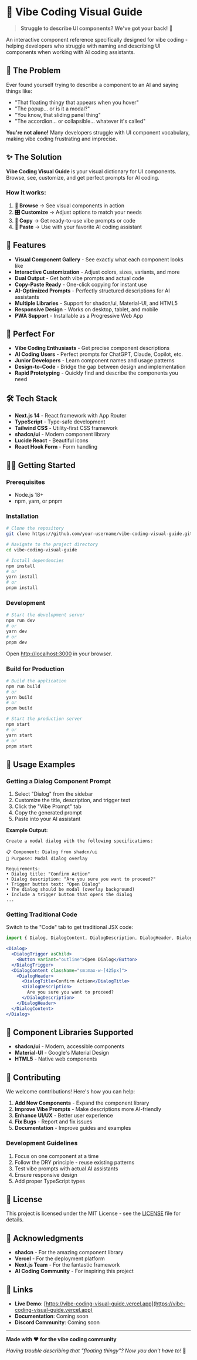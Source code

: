 # 🎨 Vibe Coding Visual Guide

> **Struggle to describe UI components? We've got your back!** 🚀

An interactive component reference specifically designed for vibe coding - helping developers who struggle with naming and describing UI components when working with AI coding assistants.

## 🤔 The Problem

Ever found yourself trying to describe a component to an AI and saying things like:
- "That floating thingy that appears when you hover"
- "The popup... or is it a modal?"
- "You know, that sliding panel thing"
- "The accordion... or collapsible... whatever it's called"

**You're not alone!** Many developers struggle with UI component vocabulary, making vibe coding frustrating and imprecise.

## ✨ The Solution

**Vibe Coding Visual Guide** is your visual dictionary for UI components. Browse, see, customize, and get perfect prompts for AI coding.

### How it works:
1. **📱 Browse** → See visual components in action
2. **🎛️ Customize** → Adjust options to match your needs  
3. **📝 Copy** → Get ready-to-use vibe prompts or code
4. **🤖 Paste** → Use with your favorite AI coding assistant

## 🚀 Features

- **Visual Component Gallery** - See exactly what each component looks like
- **Interactive Customization** - Adjust colors, sizes, variants, and more
- **Dual Output** - Get both vibe prompts and actual code
- **Copy-Paste Ready** - One-click copying for instant use
- **AI-Optimized Prompts** - Perfectly structured descriptions for AI assistants
- **Multiple Libraries** - Support for shadcn/ui, Material-UI, and HTML5
- **Responsive Design** - Works on desktop, tablet, and mobile
- **PWA Support** - Installable as a Progressive Web App

## 🎯 Perfect For

- **Vibe Coding Enthusiasts** - Get precise component descriptions
- **AI Coding Users** - Perfect prompts for ChatGPT, Claude, Copilot, etc.
- **Junior Developers** - Learn component names and usage patterns
- **Design-to-Code** - Bridge the gap between design and implementation
- **Rapid Prototyping** - Quickly find and describe the components you need

## 🛠️ Tech Stack

- **Next.js 14** - React framework with App Router
- **TypeScript** - Type-safe development
- **Tailwind CSS** - Utility-first CSS framework
- **shadcn/ui** - Modern component library
- **Lucide React** - Beautiful icons
- **React Hook Form** - Form handling

## 🏃‍♂️ Getting Started

### Prerequisites
- Node.js 18+ 
- npm, yarn, or pnpm

### Installation

```bash
# Clone the repository
git clone https://github.com/your-username/vibe-coding-visual-guide.git

# Navigate to the project directory
cd vibe-coding-visual-guide

# Install dependencies
npm install
# or
yarn install
# or
pnpm install
```

### Development

```bash
# Start the development server
npm run dev
# or
yarn dev
# or
pnpm dev
```

Open [http://localhost:3000](http://localhost:3000) in your browser.

### Build for Production

```bash
# Build the application
npm run build
# or
yarn build
# or
pnpm build

# Start the production server
npm start
# or
yarn start
# or
pnpm start
```

## 📖 Usage Examples

### Getting a Dialog Component Prompt

1. Select "Dialog" from the sidebar
2. Customize the title, description, and trigger text
3. Click the "Vibe Prompt" tab
4. Copy the generated prompt
5. Paste into your AI assistant

**Example Output:**
```
Create a modal dialog with the following specifications:

📋 Component: Dialog from shadcn/ui
🎯 Purpose: Modal dialog overlay

Requirements:
• Dialog title: "Confirm Action"
• Dialog description: "Are you sure you want to proceed?"
• Trigger button text: "Open Dialog"
• The dialog should be modal (overlay background)
• Include a trigger button that opens the dialog
...
```

### Getting Traditional Code

Switch to the "Code" tab to get traditional JSX code:

```jsx
import { Dialog, DialogContent, DialogDescription, DialogHeader, DialogTitle, DialogTrigger } from "@/components/ui/dialog"

<Dialog>
  <DialogTrigger asChild>
    <Button variant="outline">Open Dialog</Button>
  </DialogTrigger>
  <DialogContent className="sm:max-w-[425px]">
    <DialogHeader>
      <DialogTitle>Confirm Action</DialogTitle>
      <DialogDescription>
        Are you sure you want to proceed?
      </DialogDescription>
    </DialogHeader>
  </DialogContent>
</Dialog>
```

## 🎨 Component Libraries Supported

- **shadcn/ui** - Modern, accessible components
- **Material-UI** - Google's Material Design
- **HTML5** - Native web components

## 🤝 Contributing

We welcome contributions! Here's how you can help:

1. **Add New Components** - Expand the component library
2. **Improve Vibe Prompts** - Make descriptions more AI-friendly
3. **Enhance UI/UX** - Better user experience
4. **Fix Bugs** - Report and fix issues
5. **Documentation** - Improve guides and examples

### Development Guidelines

1. Focus on one component at a time
2. Follow the DRY principle - reuse existing patterns
3. Test vibe prompts with actual AI assistants
4. Ensure responsive design
5. Add proper TypeScript types

## 📝 License

This project is licensed under the MIT License - see the [LICENSE](LICENSE) file for details.

## 🌟 Acknowledgments

- **shadcn** - For the amazing component library
- **Vercel** - For the deployment platform
- **Next.js Team** - For the fantastic framework
- **AI Coding Community** - For inspiring this project

## 🔗 Links

- **Live Demo**: [https://vibe-coding-visual-guide.vercel.app](https://vibe-coding-visual-guide.vercel.app)
- **Documentation**: Coming soon
- **Discord Community**: Coming soon

---

**Made with ❤️ for the vibe coding community**

*Having trouble describing that "floating thingy"? Now you don't have to!* 🎉 